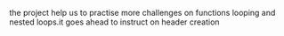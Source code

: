 the project help us to practise more challenges on functions looping and nested loops.it goes ahead to instruct on header creation
